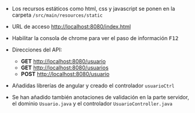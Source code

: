 
- Los recursos estáticos como html, css y javascript se ponen en la carpeta `/src/main/resources/static`
- URL de acceso [http://localhost:8080/index.html]()
- Habilitar la consola de chrome para ver el paso de información <kbd>F12<kbd>
- Direcciones del API:
    - __GET__  [http://localhost:8080/usuario]()
    - __GET__  [http://localhost:8080/usuarios]()
    - __POST__ [http://localhost:8080/usuario]()

- Añadidas librerías de angular y creado el controlador `usuarioCtrl`
- Se han añadido también anotaciones de validación en la parte servidor, el dominio `Usuario.java` y el controlador `UsuarioController.java` 

